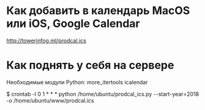 # Как добавить в календарь MacOS или iOS, Google Calendar
http://towerinfog.ml/prodcal.ics

# Как поднять у себя на сервере
Необходимые модули Python:
more_itertools
icalendar

$ crontab -l
0 1 * * * python /home/ubuntu/prodcal_ics.py --start-year=2018 -o /home/ubuntu/www/prodcal.ics
